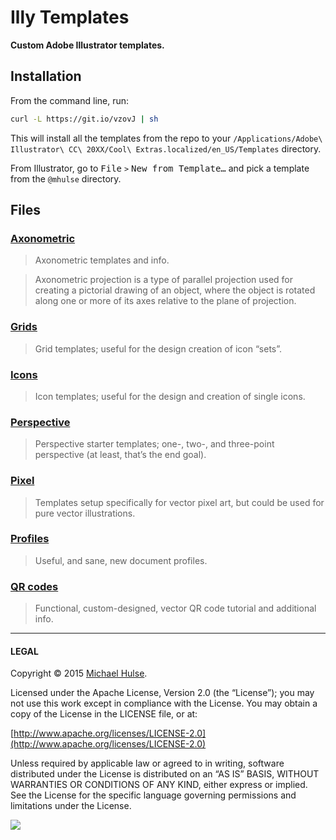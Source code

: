 # Illy Templates

**Custom Adobe Illustrator templates.**

## Installation

From the command line, run:

```bash
curl -L https://git.io/vzovJ | sh
```

This will install all the templates from the repo to your `/Applications/Adobe\ Illustrator\ CC\ 20XX/Cool\ Extras.localized/en_US/Templates` directory.

From Illustrator, go to <kbd>File</kbd> `>` <kbd>New from Template…</kbd> and pick a template from the `@mhulse` directory.

## Files

### [Axonometric](axonometric/)

> Axonometric templates and info.
 
> Axonometric projection is a type of parallel projection used for creating a pictorial drawing of an object, where the object is rotated along one or more of its axes relative to the plane of projection.

### [Grids](grids/)

> Grid templates; useful for the design creation of icon “sets”. 

### [Icons](icons/)

> Icon templates; useful for the design and creation of single icons.

### [Perspective](perspective/)

> Perspective starter templates; one-, two-, and three-point perspective (at least, that’s the end goal).

### [Pixel](pixel/)

> Templates setup specifically for vector pixel art, but could be used for pure vector illustrations.

### [Profiles](profiles/)

> Useful, and sane, new document profiles.

### [QR codes](qr/)

> Functional, custom-designed, vector QR code tutorial and additional info.

---

#### LEGAL

Copyright © 2015 [Michael Hulse](http://mky.io).

Licensed under the Apache License, Version 2.0 (the “License”); you may not use this work except in compliance with the License. You may obtain a copy of the License in the LICENSE file, or at:

[http://www.apache.org/licenses/LICENSE-2.0](http://www.apache.org/licenses/LICENSE-2.0)

Unless required by applicable law or agreed to in writing, software distributed under the License is distributed on an “AS IS” BASIS, WITHOUT WARRANTIES OR CONDITIONS OF ANY KIND, either express or implied. See the License for the specific language governing permissions and limitations under the License.

<img src="https://github.global.ssl.fastly.net/images/icons/emoji/octocat.png">